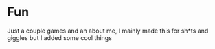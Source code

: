 # Fun
Just a couple games and an about me, I mainly made this for sh*ts and giggles but I added some cool things
